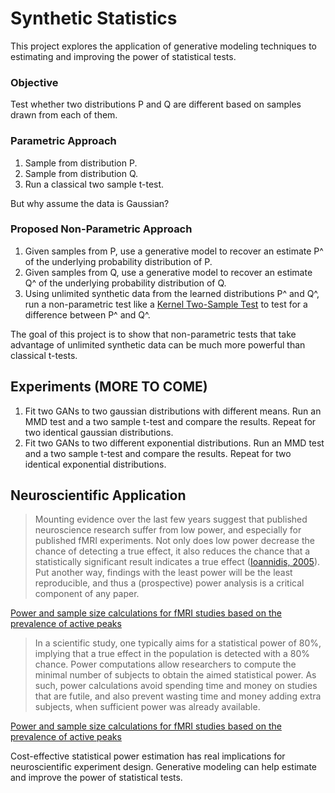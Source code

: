 # Synthetic Statistics
This project explores the application of generative modeling techniques to estimating and improving the power of statistical tests.

### Objective
Test whether two distributions P and Q are different based on samples drawn from each of them.

### Parametric Approach
1) Sample from distribution P.
2) Sample from distribution Q.
3) Run a classical two sample t-test.

But why assume the data is Gaussian?

### Proposed Non-Parametric Approach
1) Given samples from P, use a generative model to recover an estimate P^ of the underlying probability distribution of P.
2) Given samples from Q, use a generative model to recover an estimate Q^ of the underlying probability distribution of Q.
3) Using unlimited synthetic data from the learned distributions P^ and Q^, run a non-parametric test like a [Kernel Two-Sample Test](http://www.gatsby.ucl.ac.uk/~gretton/mmd/mmd.htm) to test for a difference between P^ and Q^.

The goal of this project is to show that non-parametric tests that take advantage of unlimited synthetic data can be much more powerful than classical t-tests.

## Experiments (MORE TO COME)
1. Fit two GANs to two gaussian distributions with different means. Run an MMD test and a two sample t-test and compare the results. Repeat for two identical gaussian distributions.
2. Fit two GANs to two different exponential distributions. Run an MMD test and a two sample t-test and compare the results. Repeat for two identical exponential distributions.

## Neuroscientific Application
> Mounting evidence over the last few years suggest that published neuroscience research suffer from low power, and especially 
> for published fMRI experiments. Not only does low power decrease the chance of detecting a true effect, it also reduces the 
> chance that a statistically significant result indicates a true effect ([Ioannidis, 2005](http://journals.plos.org/plosmedicine/article?id=10.1371/journal.pmed.0020124)). Put another way, findings with the 
> least power will be the least reproducible, and thus a (prospective) power analysis is a critical component of any paper.

[Power and sample size calculations for fMRI studies based on the prevalence of active peaks](https://www.biorxiv.org/content/biorxiv/early/2016/04/20/049429.full.pdf)

> In a scientific study, one typically aims for a statistical power of 80%, implying that a true effect in the population is 
> detected with a 80% chance. Power computations allow researchers to compute the minimal number of subjects to obtain the 
> aimed statistical power. As such, power calculations avoid spending time and money on studies that are futile, and also 
> prevent wasting time and money adding extra subjects, when sufficient power was already available.

[Power and sample size calculations for fMRI studies based on the prevalence of active peaks](https://www.biorxiv.org/content/biorxiv/early/2016/04/20/049429.full.pdf)

Cost-effective statistical power estimation has real implications for neuroscientific experiment design. Generative modeling can help estimate and improve the power of statistical tests.
